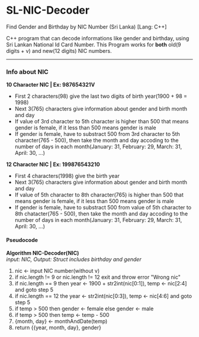 # SL-NIC-Decoder
Find Gender and Birthday by NIC Number (Sri Lanka) [Lang: C++]

C++  program that can decode informations like gender and birthday, using Sri Lankan National Id Card Number.
This Program works for <b>both</b> old(9 digits + v) and new(12 digits) NIC numbers.
<hr/>
<h3>Info about NIC</h3>
<b>10 Character NIC | Ex: 987654321V</b>
<ul>
  <li>First 2 characters(98) give the last two digits of birth year(1900 + 98 = 1998)</li>
  <li>Next 3(765) characters give information about gender and birth month and day</li>
  <li>If value of 3rd character to 5th character is higher than 500 that means gender is female, if it less than 500 means gender is male</li>
  <li>If gender is female, have to substract 500 from 3rd character to 5th character(765 - 500), then take the month and day accoding to the number of days in each month(January: 31, February: 29, March: 31, April: 30, ...)</li>
</ul>

<b>12 Character NIC | Ex: 199876543210</b>
<ul>
  <li>First 4 characters(1998) give the birth year</li>
  <li>Next 3(765) characters give information about gender and birth month and day</li>
  <li>If value of 5th character to 8th character(765) is higher than 500 that means gender is female, if it less than 500 means gender is male</li>
  <li>If gender is female, have to substract 500 from value of 5th character to 8th chatacter(765 - 500), then take the month and day accoding to the number of days in each month(January: 31, February: 29, March: 31, April: 30, ...)</li>
</ul>

<h4>Pseudocode</h4>
<b>Algorithm NIC-Decoder(NIC)</b><br/>
<i>input: NIC, Output: Struct includes birthday and gender</i><br/>
<ol>
    <li>nic <- input NIC number(without v)</li>
    <li>if nic.length != 9 or nic.length != 12 exit and throw error "Wrong nic"</li>
    <li>if nic.length == 9 then year <- 1900 + str2int(nic[0:1]), temp <- nic[2:4] and goto step 5</li>
    <li>if nic.length == 12 the year <- str2int(nic[0:3]), temp <- nic[4:6] and goto step 5</li>
    <li>if temp > 500 then gender <- female else gender <- male</li>
    <li>if temp > 500 then temp <- temp - 500</li>
    <li>{month, day} <- monthAndDate(temp)</li>
    <li>return {{year, month, day}, gender}</li>
</ol>
